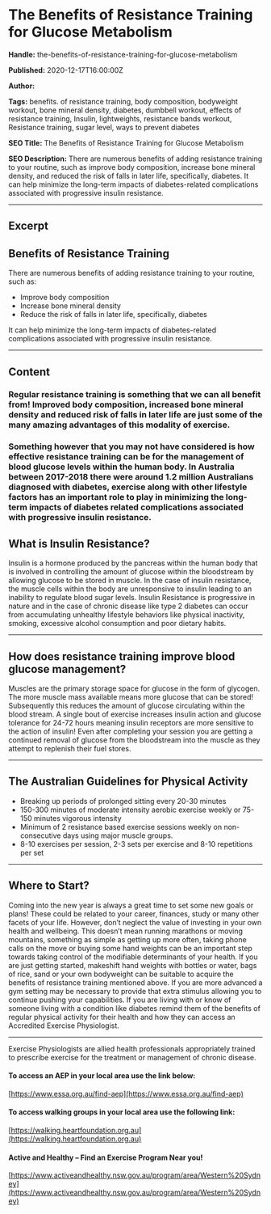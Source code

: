 # The Benefits of Resistance Training for Glucose Metabolism

**Handle:** the-benefits-of-resistance-training-for-glucose-metabolism

**Published:** 2020-12-17T16:00:00Z

**Author:**  

**Tags:** benefits. of resistance training, body composition, bodyweight workout, bone mineral density, diabetes, dumbbell workout, effects of resistance training, Insulin, lightweights, resistance bands workout, Resistance training, sugar level, ways to prevent diabetes

**SEO Title:** The Benefits of Resistance Training for Glucose Metabolism

**SEO Description:** There are numerous benefits of adding resistance training to your routine, such as improve body composition, increase bone mineral density, and reduced the risk of falls in later life, specifically, diabetes. It can help minimize the long-term impacts of diabetes-related complications associated with progressive insulin resistance.

---

## Excerpt

## Benefits of Resistance Training

There are numerous benefits of adding resistance training to your routine, such as:

- Improve body composition
- Increase bone mineral density
- Reduce the risk of falls in later life, specifically, diabetes

It can help minimize the long-term impacts of diabetes-related complications associated with progressive insulin resistance.

---

## Content

### Regular resistance training is something that we can all benefit from! Improved body composition, increased bone mineral density and reduced risk of falls in later life are just some of the many amazing advantages of this modality of exercise.

### Something however that you may not have considered is how effective resistance training can be for the management of blood glucose levels within the human body. In Australia between 2017-2018 there were around 1.2 million Australians diagnosed with diabetes, exercise along with other lifestyle factors has an important role to play in minimizing the long-term impacts of diabetes related complications associated with progressive insulin resistance.

## What is Insulin Resistance?

Insulin is a hormone produced by the pancreas within the human body that is involved in controlling the amount of glucose within the bloodstream by allowing glucose to be stored in muscle. In the case of insulin resistance, the muscle cells within the body are unresponsive to insulin leading to an inability to regulate blood sugar levels. Insulin Resistance is progressive in nature and in the case of chronic disease like type 2 diabetes can occur from accumulating unhealthy lifestyle behaviors like physical inactivity, smoking, excessive alcohol consumption and poor dietary habits.

---

## How does resistance training improve blood glucose management?

Muscles are the primary storage space for glucose in the form of glycogen. The more muscle mass available means more glucose that can be stored! Subsequently this reduces the amount of glucose circulating within the blood stream. A single bout of exercise increases insulin action and glucose tolerance for 24-72 hours meaning insulin receptors are more sensitive to the action of insulin! Even after completing your session you are getting a continued removal of glucose from the bloodstream into the muscle as they attempt to replenish their fuel stores.

---

## The Australian Guidelines for Physical Activity

- Breaking up periods of prolonged sitting every 20-30 minutes
- 150-300 minutes of moderate intensity aerobic exercise weekly or 75-150 minutes vigorous intensity
- Minimum of 2 resistance based exercise sessions weekly on non-consecutive days using major muscle groups.
- 8-10 exercises per session, 2-3 sets per exercise and 8-10 repetitions per set

---

## Where to Start?

Coming into the new year is always a great time to set some new goals or plans! These could be related to your career, finances, study or many other facets of your life. However, don’t neglect the value of investing in your own health and wellbeing. This doesn’t mean running marathons or moving mountains, something as simple as getting up more often, taking phone calls on the move or buying some hand weights can be an important step towards taking control of the modifiable determinants of your health. If you are just getting started, makeshift hand weights with bottles or water, bags of rice, sand or your own bodyweight can be suitable to acquire the benefits of resistance training mentioned above. If you are more advanced a gym setting may be necessary to provide that extra stimulus allowing you to continue pushing your capabilities. If you are living with or know of someone living with a condition like diabetes remind them of the benefits of regular physical activity for their health and how they can access an Accredited Exercise Physiologist.

---

Exercise Physiologists are allied health professionals appropriately trained to prescribe exercise for the treatment or management of chronic disease.

#### To access an AEP in your local area use the link below:

[https://www.essa.org.au/find-aep](https://www.essa.org.au/find-aep)

#### To access walking groups in your local area use the following link:

[https://walking.heartfoundation.org.au](https://walking.heartfoundation.org.au)

#### Active and Healthy – Find an Exercise Program Near you!

[https://www.activeandhealthy.nsw.gov.au/program/area/Western%20Sydney](https://www.activeandhealthy.nsw.gov.au/program/area/Western%20Sydney)

